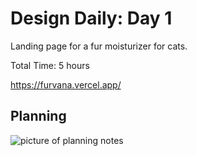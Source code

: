 # Design Daily: Day 1

Landing page for a fur moisturizer for cats.

Total Time: 5 hours

https://furvana.vercel.app/

## Planning

![picture of planning notes](https://i.ibb.co/tZS6rYJ/cat-planning.jpg)
